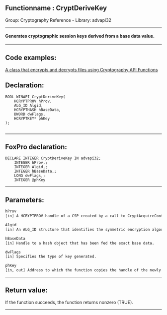 <link rel="stylesheet" type="text/css" href="../../css/win32api.css">  
<link rel="stylesheet" href="https://cdnjs.cloudflare.com/ajax/libs/font-awesome/4.7.0/css/font-awesome.min.css">

## Functionname : CryptDeriveKey
Group: Cryptography Reference - Library: advapi32    
***  


#### Generates cryptographic session keys derived from a base data value.
***  


## Code examples:
[A class that encrypts and decrypts files using Cryptography API Functions](../../samples/sample_511.md)  

## Declaration:
```foxpro  
BOOL WINAPI CryptDeriveKey(
	HCRYPTPROV hProv,
	ALG_ID Algid,
	HCRYPTHASH hBaseData,
	DWORD dwFlags,
	HCRYPTKEY* phKey
);
  
```  
***  


## FoxPro declaration:
```foxpro  
DECLARE INTEGER CryptDeriveKey IN advapi32;
	INTEGER hProv,;
	INTEGER Algid,;
	INTEGER hBaseData,;
	LONG dwFlags,;
	INTEGER @phKey  
```  
***  


## Parameters:
```txt  
hProv
[in] A HCRYPTPROV handle of a CSP created by a call to CryptAcquireContext.

Algid
[in] An ALG_ID structure that identifies the symmetric encryption algorithm for which the key is to be generated.

hBaseData
[in] Handle to a hash object that has been fed the exact base data.

dwFlags
[in] Specifies the type of key generated.

phKey
[in, out] Address to which the function copies the handle of the newly generated key. When you have finished using the key, release the handle by calling the CryptDestroyKey function.  
```  
***  


## Return value:
If the function succeeds, the function returns nonzero (TRUE).  
***  

